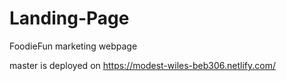 # Landing-Page
FoodieFun marketing webpage

master is deployed on https://modest-wiles-beb306.netlify.com/
